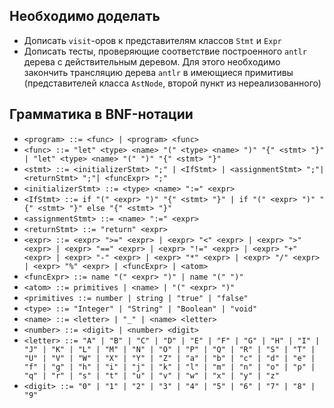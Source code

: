     
  ## Необходимо доделать
  - Дописать `visit`-оров к представителям классов `Stmt` и `Expr`
  - Дописать тесты, проверяющие соответствие построенного `antlr` дерева с действительным деревом. Для этого необходимо закончить трансляцию дерева `antlr` в имеющиеся примитивы (представителей класса `AstNode`, второй пункт из нереализованного)

  ## Грамматика в BNF-нотации
  
  - `<program> ::= <func> | <program> <func>`
  - `<func> ::= "let" <type> <name> "(" <type> <name> ")" "{" <stmt> "}" | "let" <type> <name> "(" ")" "{" <stmt> "}"`
  - `<stmt> ::= <initializerStmt> ";" | <IfStmt> | <assignmentStmt> ";"| <returnStmt> ";"| <funcExpr> ";"`
  - `<initializerStmt> ::= <type> <name> ":=" <expr>`
  - `<IfStmt> ::= if "(" <expr> ")" "{" <stmt> "}" | if "(" <expr> ")" "{" <stmt> "}" else "{" <stmt> "}"`
  - `<assignmentStmt> ::= <name> ":=" <expr>`
  - `<returnStmt> ::= "return" <expr>`
  - `<expr> ::= <expr> ">=" <expr> | <expr> "<" <expr> | <expr> ">" <expr> | <expr> "==" <expr> | <expr> "!=" <expr> | <expr> "+" <expr> | <expr> "-" <expr> | <expr> "*" <expr> | <expr> "/" <expr> | <expr> "%" <expr> | <funcExpr> | <atom>`
  - `<funcExpr> ::= name "(" <expr> ")" | name "(" ")" `
  - `<atom> ::= primitives | <name> | "(" <expr> ")"` 
  - `<primitives ::= number | string | "true" | "false"`
  - `<type> ::= "Integer" | "String" | "Boolean" | "void"`
  - `<name> ::= <letter> | "_" | <name> <letter>`
  - `<number> ::= <digit> | <number> <digit>`
  - `<letter> ::= "A" | "B" | "C" | "D" | "E" | "F" | "G" | "H" | "I" | "J" | "K" | "L" | "M" | "N" | "O" | "P" | "Q" | "R" | "S" | "T" | "U" | "V" | "W" | "X" | "Y" | "Z" | "a" | "b" | "c" | "d" | "e" | "f" | "g" | "h" | "i" | "j" | "k" | "l" | "m" | "n" | "o" | "p" | "q" | "r" | "s" | "t" | "u" | "v" | "w" | "x" | "y" | "z"`
  - `<digit> ::= "0" | "1" | "2" | "3" | "4" | "5" | "6" | "7" | "8" | "9"`
